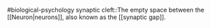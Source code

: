 #biological-psychology 
synaptic cleft::The empty space between the [[Neuron|neurons]], also known as the [[synaptic gap]].
<!--SR:!2023-12-21,3,250-->